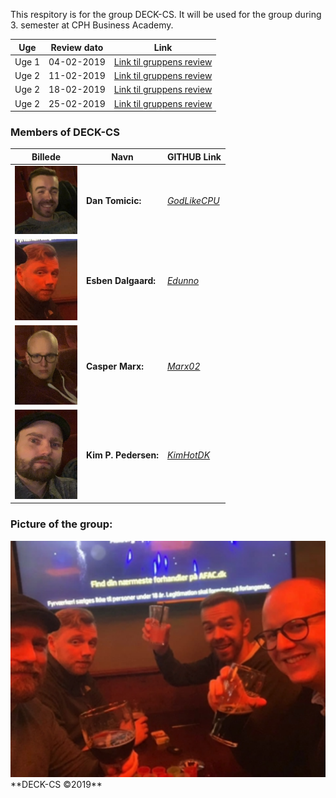 This respitory is for the group DECK-CS.
It will be used for the group during 3. semester at CPH Business Academy.

Uge | Review dato | Link
------------ | ------------- | -------------
Uge 1| 04-02-2019 | [Link til gruppens review](https://kimhotdk.github.io/DECK-CS/week1) 
Uge 2| 11-02-2019 |  [Link til gruppens review](https://kimhotdk.github.io/DECK-CS/week2) 
Uge 2| 18-02-2019 |  [Link til gruppens review](https://kimhotdk.github.io/DECK-CS/week3) 
Uge 2| 25-02-2019 |  [Link til gruppens review](https://kimhotdk.github.io/DECK-CS/week4) 

### Members of DECK-CS

Billede | Navn | GITHUB Link
------------ | ------------- | -------------
<img src="Dan-resized.jpg" width="100"/> |  **Dan Tomicic:** | [_GodLikeCPU_](https://github.com/GodLikeCPU)  
<img src="Esben2-resized.jpg" width="100"/> | **Esben Dalgaard:** | [_Edunno_](https://github.com/Edunno)  
<img src="Casper-resized.jpg" width="100"/> | **Casper Marx:** | [_Marx02_](https://github.com/Marx02)
<img src="Kim-resized.jpg" width="100"/> | **Kim P. Pedersen:** | [_KimHotDK_](https://github.com/KimHotDK)

### Picture of the group:
<img src="48390921_2236580056373541_3832447443329351680_n-resized.jpg" width="700"/>  
**DECK-CS ©2019**
